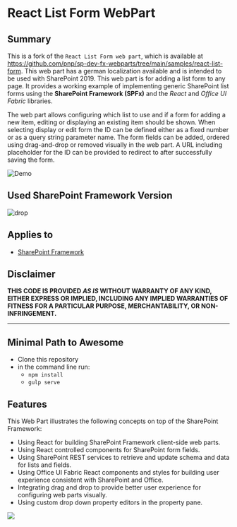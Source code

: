 # React List Form WebPart

## Summary
This is a fork of the `React List Form web part`, which is available at https://github.com/pnp/sp-dev-fx-webparts/tree/main/samples/react-list-form.
This web part has a german localization available and is intended to be used with SharePoint 2019.
This web part is for adding a list form to any page. It provides a working example of implementing generic SharePoint list forms using the **SharePoint Framework (SPFx)** and the *React* and *Office UI Fabric* libraries.

The web part allows configuring which list to use and if a form for adding a new item, editing or displaying an existing item should be shown. When selecting display or edit form the ID can be defined either as a fixed number or as a query string parameter name. The form fields can be added, ordered using drag-and-drop or removed visually in the web part. A URL including placeholder for the ID can be provided to redirect to after successfully saving the form.

![Demo](./assets/React-ListForm-Overview.gif)

## Used SharePoint Framework Version 
![drop](https://img.shields.io/badge/version-GA-green.svg)

## Applies to

* [SharePoint Framework](https:/dev.office.com/sharepoint)


## Disclaimer
**THIS CODE IS PROVIDED *AS IS* WITHOUT WARRANTY OF ANY KIND, EITHER EXPRESS OR IMPLIED, INCLUDING ANY IMPLIED WARRANTIES OF FITNESS FOR A PARTICULAR PURPOSE, MERCHANTABILITY, OR NON-INFRINGEMENT.**

---

## Minimal Path to Awesome

- Clone this repository
- in the command line run:
  - `npm install`
  - `gulp serve`

## Features

This Web Part illustrates the following concepts on top of the SharePoint Framework:

- Using React for building SharePoint Framework client-side web parts.
- Using React controlled components for SharePoint form fields.
- Using SharePoint REST services to retrieve and update schema and data for lists and fields.
- Using Office UI Fabric React components and styles for building user experience consistent with SharePoint and Office.
- Integrating drag and drop to provide better user experience for configuring web parts visually.
- Using custom drop down property editors in the property pane.

<img src="https://telemetry.sharepointpnp.com/sp-dev-fx-webparts/samples/react-list-form" />